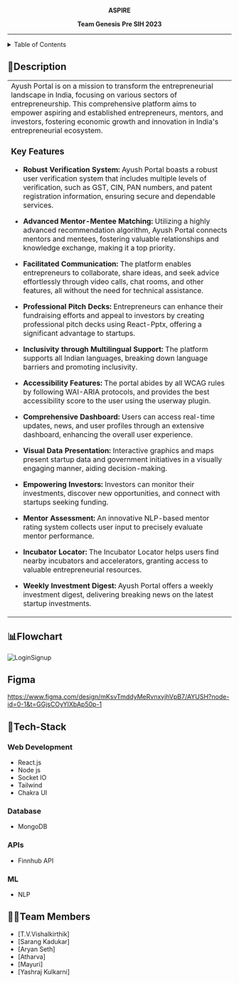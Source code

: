 <!-- <p align="center">
  <img src="https://github.com/psankhe28/pre-sih/assets/84843461/a1fb57e6-91cc-4d2e-ac52-837ae1de9487" alt="Ayush" width="200">
</p> -->
<p align="center">
  <b>ASPIRE</b>
</p>
<p align="center">
  <b>Team Genesis</b>
  <b>Pre SIH 2023</b>
</p>
<hr>

<details>
<summary>Table of Contents</summary>

- [Description](#description)
- [Flowchart](#flowchart)
- [Assets](#assets)
- [Tech Stack](#tech-stack)
- [Team Members](#team-members)

</details>

## 📝Description

<table>
  <tr>
    <td>
Ayush Portal is on a mission to transform the entrepreneurial landscape in India, focusing on various sectors of entrepreneurship. This comprehensive platform aims to empower aspiring and established entrepreneurs, mentors, and investors, fostering economic growth and innovation in India's entrepreneurial ecosystem.

### Key Features

- **Robust Verification System:** Ayush Portal boasts a robust user verification system that includes multiple levels of verification, such as GST, CIN, PAN numbers, and patent registration information, ensuring secure and dependable services.

- **Advanced Mentor-Mentee Matching:** Utilizing a highly advanced recommendation algorithm, Ayush Portal connects mentors and mentees, fostering valuable relationships and knowledge exchange, making it a top priority.

- **Facilitated Communication:** The platform enables entrepreneurs to collaborate, share ideas, and seek advice effortlessly through video calls, chat rooms, and other features, all without the need for technical assistance.

- **Professional Pitch Decks:** Entrepreneurs can enhance their fundraising efforts and appeal to investors by creating professional pitch decks using React-Pptx, offering a significant advantage to startups.

- **Inclusivity through Multilingual Support:** The platform supports all Indian languages, breaking down language barriers and promoting inclusivity.

- **Accessibility Features:** The portal abides by all WCAG rules by following WAI-ARIA protocols, and provides the best accessibility score to the user using the userway plugin.

- **Comprehensive Dashboard:** Users can access real-time updates, news, and user profiles through an extensive dashboard, enhancing the overall user experience.

- **Visual Data Presentation:** Interactive graphics and maps present startup data and government initiatives in a visually engaging manner, aiding decision-making.

- **Empowering Investors:** Investors can monitor their investments, discover new opportunities, and connect with startups seeking funding.

- **Mentor Assessment:** An innovative NLP-based mentor rating system collects user input to precisely evaluate mentor performance.

- **Incubator Locator:** The Incubator Locator helps users find nearby incubators and accelerators, granting access to valuable entrepreneurial resources.

- **Weekly Investment Digest:** Ayush Portal offers a weekly investment digest, delivering breaking news on the latest startup investments.

   </td>
  </tr>
</table>

## 📊Flowchart
![LoginSignup](https://github.com/psankhe28/pre-sih/assets/82211574/27fd3808-e118-4462-98a3-5b233dc79c2d)

## Figma
https://www.figma.com/design/mKsvTmddyMeRvnxvjhVpB7/AYUSH?node-id=0-1&t=GGjsCOyYIXbAp50p-1

## 🤖Tech-Stack

### Web Development

- React.js
- Node js
- Socket IO
- Tailwind
- Chakra UI

### Database

- MongoDB

### APIs

- Finnhub API

### ML

- NLP

## 👩‍💻Team Members

- [T.V.Vishalkirthik]
- [Sarang Kadukar]
- [Aryan Seth]
- [Atharva]
- [Mayuri]
- [Yashraj Kulkarni]

